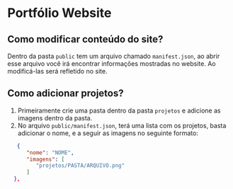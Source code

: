 # Portfólio Website

## Como modificar conteúdo do site?

Dentro da pasta `public` tem um arquivo chamado `manifest.json`, ao abrir esse arquivo você irá encontrar informações
mostradas no website. Ao modificá-las será refletido no site.

## Como adicionar projetos?

1. Primeiramente crie uma pasta dentro da pasta `projetos` e adicione as imagens dentro da pasta.
2. No arquivo `public/manifest.json`, terá uma lista com os projetos, basta adicionar o nome, e a seguir as imagens no
   seguinte formato:

```json
   {
      "nome": "NOME",
      "imagens": [
         "projetos/PASTA/ARQUIVO.png"
      ]
  },
```